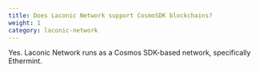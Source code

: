 ```yaml
---
title: Does Laconic Network support CosmoSDK blockchains?
weight: 1
category: laconic-network
---
```


Yes. Laconic Network runs as a Cosmos SDK-based network, specifically Ethermint.
